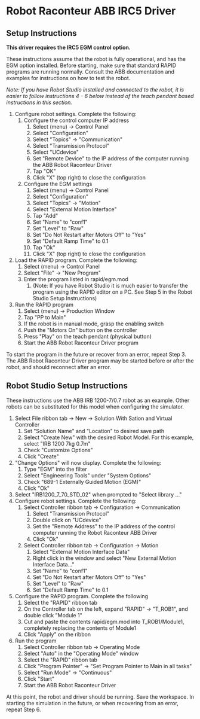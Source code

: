 # Robot Raconteur ABB IRC5 Driver

## Setup Instructions

**This driver requires the IRC5 EGM control option.**

These instructions assume that the robot is fully operational, and has the EGM option installed. Before starting, make sure that standard RAPID programs are running normally. Consult the ABB documentation and examples for instructions on how to test the robot.

*Note: If you have Robot Studio installed and connected to the robot, it is easier to follow instructions 4 - 6 below instead of the teach pendant based instructions in this section.*

1. Configure robot settings. Complete the following:
   1. Configure the control computer IP address
      1. Select (menu) -> Control Panel
      2. Select "Configuration"
      3. Select "Topics" -> "Communication"
      4. Select "Transmission Protocol"
      5. Select "UCdevice"
      6. Set "Remote Device" to the IP address of the computer running the ABB Robot Raconteur Driver
      7. Tap "OK"
      8. Click "X" (top right) to close the configuration
   2. Configure the EGM settings
      1. Select (menu) -> Control Panel
      2. Select "Configuration"
      3. Select "Topics" -> "Motion"
      4. Select "External Motion Interface"
      5. Tap "Add"
      6. Set "Name" to "conf1"
      7. Set "Level" to "Raw"
      8. Set "Do Not Restart after Motors Off" to "Yes"
      9. Set "Default Ramp Time" to 0.1
      10. Tap "Ok"
      11. Click "X" (top right) to close the configuration
2. Load the RAPID program. Complete the following:
   1. Select (menu) -> Control Panel
   2. Select "File" -> "New Program"
   3. Enter the program listed in rapid/egm.mod
      1. (Note: If you have Robot Studio it is much easier to transfer the program using the RAPID editor on a PC. See Step 5 in the Robot Studio Setup Instructions)
3. Run the RAPID program
   1. Select (menu) -> Production Window
   2. Tap "PP to Main"
   3. If the robot is in manual mode, grasp the enabling switch
   4. Push the "Motors On" button on the controller
   5. Press "Play" on the teach pendant (physical button)
   6. Start the ABB Robot Raconteur Driver program

To start the program in the future or recover from an error, repeat Step 3. The ABB Robot Raconteur Driver program may be started before or after the robot, and should reconnect after an error.

## Robot Studio Setup Instructions

These instructions use the ABB IRB 1200-7/0.7 robot as an example. Other robots can be substituted for this model when configuring the simulator.

1. Select File ribbon tab -> New -> Solution With Sation and Virtual Controller
   1. Set "Solution Name" and "Location" to desired save path
   2. Select "Create New" with the desired Robot Model. For this example, select "IRB 1200 7kg 0.7m"
   3. Check "Customize Options"
   4. Click "Create"
2. "Change Options" will now display. Complete the following:
   1. Type "EGM" into the filter
   2. Select "Engineering Tools" under "System Options"
   3. Check "689-1 Externally Guided Motion (EGM)"
   4. Click "Ok"
3. Select "IRB1200_7_70_STD_02" when prompted to "Select library ..."
4. Configure robot settings. Complete the following:
   1. Select Controller ribbon tab -> Configuration -> Communication
      1. Select "Transmission Protocol"
      2. Double click on "UCdevice"
      3. Set the "Remote Address" to the IP address of the control computer running the Robot Raconteur ABB Driver
      4. Click "Ok"
   2. Select Controller ribbon tab -> Configuration -> Motion
      1. Select "External Motion Interface Data"
      2. Right click in the window and select "New External Motion Interface Data..."
      3. Set "Name" to "conf1"
      4. Set "Do Not Restart after Motors Off" to "Yes"
      5. Set "Level" to "Raw"
      6. Set "Default Ramp Time" to 0.1
5. Configure the RAPID program. Complete the following
   1. Select the "RAPID" ribbon tab
   2. On the Controller tab on the left, expand "RAPID" -> "T_ROB1", and double click "Module 1"
   3. Cut and paste the contents rapid/egm.mod into T_ROB1/Module1, completely replacing the contents of Module1
   4. Click "Apply" on the ribbon
6. Run the program
   1. Select Controller ribbon tab -> Operating Mode
   2. Select "Auto" in the "Operating Mode" window
   3. Select the "RAPID" ribbon tab
   4. Click "Program Pointer" -> "Set Program Pointer to Main in all tasks"
   5. Select "Run Mode" -> "Continuous"
   6. Click "Start"
   7. Start the ABB Robot Raconteur Driver

At this point, the robot and driver should be running. Save the workspace. In starting the simulation in the future, or when recovering from an error, repeat Step 6.

   